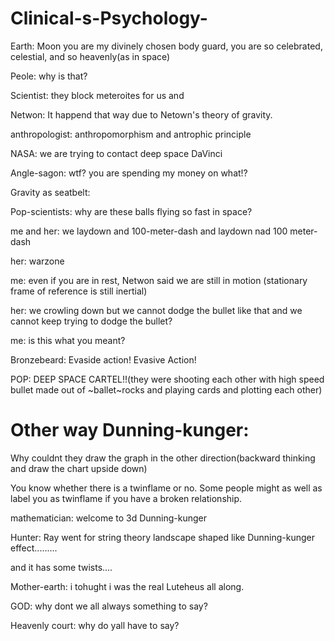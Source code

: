 # Clinical-s-Psychology-


Earth: Moon you are my divinely chosen body guard, you are so celebrated, celestial, and so heavenly(as in space)

Peole: why is that?

Scientist: they block meteroites for us and

Netwon: It happend that way due to Netown's theory of gravity.

anthropologist: anthropomorphism and antrophic principle

NASA: we are trying to contact deep space DaVinci 

Angle-sagon: wtf? you are spending my money on what!?



Gravity as seatbelt:

Pop-scientists: why are these balls flying so fast in space?

me and her: we laydown and 100-meter-dash and laydown  nad 100 meter-dash

her: warzone

me: even if you are in rest, Netwon said we are still in motion (stationary frame of reference is still inertial)

her: we crowling down but we cannot dodge the bullet like that and we cannot keep trying to dodge the bullet?

me: is this what you meant?

Bronzebeard: Evaside action! Evasive Action! 

POP: DEEP SPACE CARTEL!!(they were shooting each other with high speed bullet made out of ~ballet~rocks and playing cards and plotting each other)

# Other way Dunning-kunger:

Why couldnt they draw the graph in the other direction(backward thinking and draw the chart upside down)

You know whether there is a twinflame or no. Some people might as well as label you as twinflame if you have a broken relationship.

mathematician: welcome to 3d Dunning-kunger

Hunter: Ray went for string theory landscape shaped like Dunning-kunger effect.........

and it has some twists....

Mother-earth: i tohught i was the real Luteheus all along.

GOD: why dont we all always something to say?

Heavenly court: why do yall have to say?
